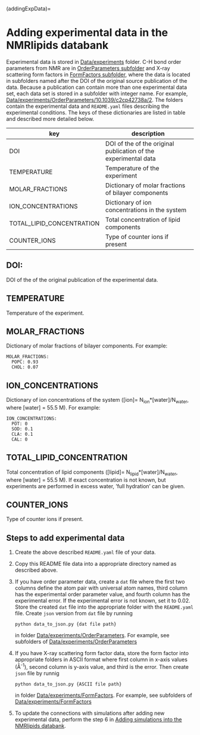 (addingExpData)=

Adding experimental data in the NMRlipids databank
==================

Experimental data is stored in [Data/experiments](https://github.com/NMRLipids/Databank/tree/main/Data/experiments) folder. C-H bond order parameters from NMR are in [OrderParameters subfolder](https://github.com/NMRLipids/Databank/tree/main/Data/experiments/OrderParameters) and X-ray scattering form factors in [FormFactors subfolder](https://github.com/NMRLipids/Databank/tree/main/Data/experiments/FormFactors), where the data is located in subfolders named after the DOI of the original source publication of the data. Because a publication can contain more than one experimental data set, each data set is stored in a subfolder with integer name. For example, [Data/experiments/OrderParameters/10.1039/c2cp42738a/2](https://github.com/NMRLipids/Databank/tree/main/Data/experiments/OrderParameters/10.1039/c2cp42738a/2). The folders contain the experimental data and `README.yaml` files describing the experimental conditions. The keys of these dictionaries are listed in table and described more detailed below.

|key | description |
| ----| -----|
|DOI | DOI of the of the original publication of the experimental data|
TEMPERATURE | Temperature of the experiment
MOLAR_FRACTIONS | Dictionary of molar fractions of bilayer components
ION_CONCENTRATIONS | Dictionary of ion concentrations in the system
TOTAL_LIPID_CONCENTRATION | Total concentration of lipid components
COUNTER_IONS | Type of counter ions if present

DOI:
----------
DOI of the of the original publication of the experimental data.

TEMPERATURE
------------
Temperature of the experiment.

MOLAR_FRACTIONS
-----------------
Dictionary of molar fractions of bilayer components. For example:
```
MOLAR_FRACTIONS:
  POPC: 0.93
  CHOL: 0.07
  ````


ION_CONCENTRATIONS
--------------

Dictionary of ion concentrations of the system ([ion]= N<sub>ion</sub>*[water]/N<sub>water</sub>, where [water] = 55.5 M). For example:
```
ION_CONCENTRATIONS:
  POT: 0
  SOD: 0.1
  CLA: 0.1
  CAL: 0
```


TOTAL_LIPID_CONCENTRATION
---------------------

Total concentration of lipid components ([lipid]= N<sub>lipid</sub>*[water]/N<sub>water</sub>, where [water] = 55.5 M). If exact concentration is not known, but experiments are performed in excess water, ’full hydration’ can be given.

COUNTER_IONS
-------------

Type of counter ions if present.

Steps to add experimental data
-----------------------------

1. Create the above described `README.yaml` file of your data.

2. Copy this README file data into a appropriate directory named as described above.

3. If you have order parameter data, create a `dat` file where the first two columns define the atom pair with universal atom names, third column has the experimental order parameter value, and fourth column has the experimental error. If the experimental error is not known, set it to 0.02. Store the created `dat` file into the appropriate folder with the `README.yaml` file. Create `json` version from `dat` file by running
   ```
   python data_to_json.py {dat file path}
   ```
   in folder [Data/experiments/OrderParameters](https://github.com/NMRLipids/Databank/tree/main/Data/experiments/OrderParameters). For example, see subfolders of [Data/experiments/OrderParameters](https://github.com/NMRLipids/Databank/tree/main/Data/experiments/OrderParameters)

4. If you have X-ray scattering form factor data, store the form factor into appropriate folders in ASCII format where first column in x-axis values (Å<sup>-1</sup>), second column is y-axis value, and third is the error. Then create `json` file by runnig
   ```
   python data_to_json.py {ASCII file path}
   ```
   in folder [Data/experiments/FormFactors](https://github.com/NMRLipids/Databank/tree/main/Data/experiments/FormFactors). For example, see subfolders of [Data/experiments/FormFactors](https://github.com/NMRLipids/Databank/tree/main/Data/experiments/FormFactors)

5. To update the connections with simulations after adding new experimental data, perform the step 6 in [Adding simulations into the NMRlipids databank](addData).